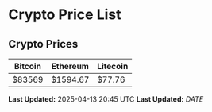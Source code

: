 # Crypto Price List

## Crypto Prices
| Bitcoin | Ethereum | Litecoin |
| ------- | -------- | -------- |
| $83569 | $1594.67 | $77.76 |
**Last Updated:** 2025-04-13 20:45 UTC
**Last Updated:** $DATE$
